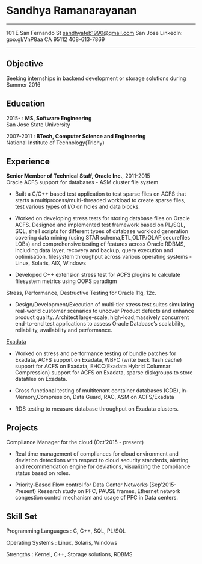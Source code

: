 Sandhya Ramanarayanan
======================

-----------------------     ----------------------------
101 E San Fernando St       sandhyafeb1990@gmail.com
San Jose                    LinkedIn: goo.gl/VnP8aa
CA 95112                    408-613-7869
-----------------------     ----------------------------

Objective
---------

Seeking internships in backend development or storage solutions during
Summer 2016

Education
---------

2015-
:   **MS, Software Engineering**\
    San Jose State University

2007-2011
:   **BTech, Computer Science and Engineering**\
    National Institute of Technology(Trichy)

Experience
----------
**Senior Member of Technical Staff, Oracle Inc.**, 2011-2015\
Oracle ACFS support for databases - ASM cluster file system

* Built a C/C++ based test application to test sparse files on ACFS that
  starts a multiprocess/multi-threaded workload to create sparse files,
  test various types of I/O on holes and data blocks.

* Worked on developing stress tests for storing database files on Oracle ACFS.
  Designed and implemented test framework based on PL/SQL, SQL, shell scripts
  for different types of database workload generation covering data mining
  (using STAR schema,ETL,OLTP/OLAP,securefiles LOBs) and comprehensive testing
  of features across Oracle RDBMS, including data layer, recovery and backup,
  query execution and optimisation, filesystem throughput across various
  operating systems - Linux, Solaris, AIX, Windows

* Developed C++ extension stress test for ACFS plugins to calculate filesystem
  metrics using OOPS paradigm

Stress, Performance, Destructive Testing for Oracle 11g, 12c.

* Design/Development/Execution of multi-tier stress test suites simulating
  real-world customer scenarios to uncover Product defects and enhance product
  quality. Architect large-scale, high-load,massively concurrent end-to-end
  test applications to assess Oracle Database’s scalability, reliability,
  availability and performance.

[Exadata](https://www.oracle.com/engineered-systems/exadata/index.html)

* Worked on stress and performance testing of bundle patches for Exadata,
  ACFS support on Exadata, WBFC (write back flash cache) support for ACFS on
  Exadata, EHCC(Exadata Hybrid Columnar Compression) support for ACFS on
  Exadata, sparse diskgroups to store datafiles on Exadata.

* Cross functional testing of multitenant container databases (CDB),
  In-Memory,Compression, Data Guard, RAC, ASM on ACFS/Exadata

* RDS testing to measure database throughput on Exadata clusters.

Projects
------------

Compliance Manager for the cloud (Oct’2015 - present)

* Real time management of compliances for cloud environment and deviation
  detections with respect to cloud security standards, alerting and
  recommendation engine for deviations, visualizing the compliance status
  based on roles.
 
* Priority-Based Flow control for Data Center Networks (Sep’2015-Present)
  Research study on PFC, PAUSE frames, Ethernet network congestion control
  mechanism and usage of PFC in Data  centers.

Skill Set
------------

Programming Languages
:   C, C++, SQL, PL/SQL

Operating Systems
:   Linux, Solaris, Windows

Strengths
:   Kernel, C++, Storage solutions, RDBMS
